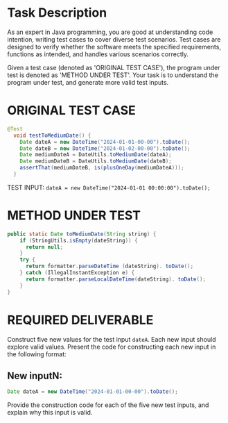 # Task Description
<SYSTEM MESSAGE: START>
As an expert in Java programming, you are good at understanding code intention, writing test cases to cover diverse test scenarios. 
Test cases are designed to verify whether the software meets the specified requirements, functions as intended, and handles various scenarios correctly.

Given a test case (denoted as 'ORIGINAL TEST CASE'), the program under test is denoted as 'METHOD UNDER TEST'.
Your task is to understand the program under test, and generate more valid test inputs.
<SYSTEM MESSAGE: END>


# ORIGINAL TEST CASE
```java
@Test
  void testToMediumDate() {
    Date dateA = new DateTime("2024-01-01-00-00").toDate();
    Date dateB = new DateTime("2024-01-02-00-00").toDate();
    Date mediumDateA = DateUtils.toMediumDate(dateA);
    Date mediumDateB = DateUtils.toMediumDate(dateB);
    assertThat(mediumDateB, is(plusOneDay(mediumDateA)));
  }
```
TEST INPUT: `dateA = new DateTime("2024-01-01 00:00:00").toDate();`


# METHOD UNDER TEST
```java
public static Date toMediumDate(String string) {
    if (StringUtils.isEmpty(dateString)) {
      return null;
    }
    try {
      return formatter.parseDateTime (dateString). toDate();
    } catch (IllegalInstantException e) {
      return formatter.parseLocalDateTime(dateString). toDate();
    }
}
```


# REQUIRED DELIVERABLE
Construct five new values for the test input `dateA`. Each new input should explore valid values. Present the code for constructing each new input in the following format:
## New inputN:
```java
Date dateA = new DateTime("2024-01-01-00-00").toDate();
```

Provide the construction code for each of the five new test inputs, and explain why this input is valid. 